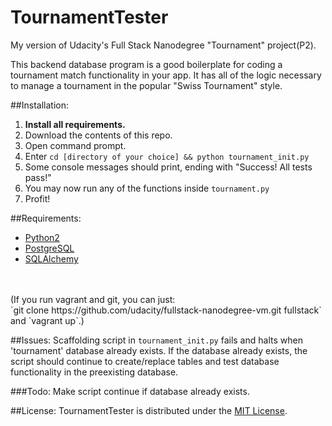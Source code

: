 # TournamentTester
My version of Udacity's Full Stack Nanodegree "Tournament" project(P2).

This backend database program  is a good boilerplate for coding a
tournament match functionality in your app. It has all of the logic
necessary to manage a tournament in the popular "Swiss Tournament" style.

##Installation:
  1. **Install all requirements.**
  2. Download the contents of this repo.
  3. Open command prompt.
  4. Enter `cd [directory of your choice] && python tournament_init.py`
  5. Some console messages should print, ending with "Success! All tests pass!"
  6. You may now run any of the functions inside `tournament.py`
  7. Profit!

##Requirements:
  * <a href="https://www.python.org/downloads/">Python2</a>
  * <a href="http://www.postgresql.org/">PostgreSQL</a>
  * <a href="http://www.sqlalchemy.org/"> SQLAlchemy</a>
<br>
<br>(If you run vagrant and git, you can just:<br>
`git clone https://github.com/udacity/fullstack-nanodegree-vm.git fullstack`<br>
and `vagrant up`.)

##Issues:
  Scaffolding script in `tournament_init.py` fails and halts when 'tournament'
  database already exists. If the database already exists, the script should
  continue to create/replace tables and test database functionality in the
  preexisting database.

###Todo:
  Make script continue if database already exists.

##License:
  TournamentTester is distributed under the <a href="http://opensource.org/licenses/MIT">MIT License</a>.
